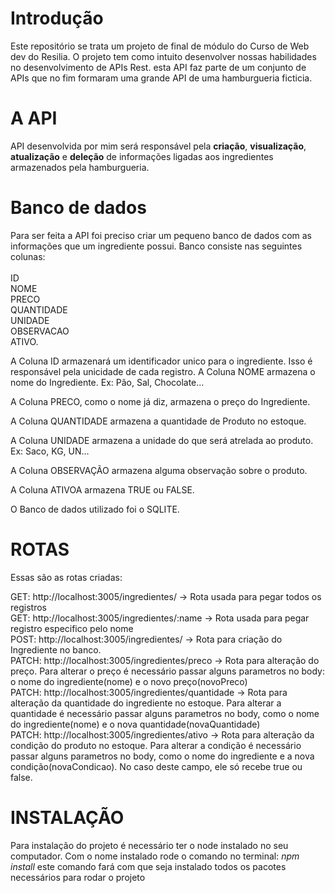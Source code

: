 # Introdução

Este repositório se trata um projeto de final de módulo do Curso de Web dev do Resilia. 
O projeto tem como intuito desenvolver nossas habilidades no desenvolvimento de APIs Rest.
esta API faz parte de um conjunto de APIs que no fim formaram uma grande API de uma hamburgueria ficticia.

# A API

API desenvolvida por mim será responsável pela <b>criação</b>, <b>visualização</b>, <b>atualização</b> e 
<b>deleção</b> de informações ligadas aos ingredientes armazenados pela hamburgueria.

# Banco de dados

Para ser feita a API foi preciso criar um pequeno banco de dados com as informações que um ingrediente possui. Banco consiste nas seguintes colunas: 
    <br />
    <br />
    ID <br />
    NOME <br />
    PRECO <br />
    QUANTIDADE <br />
    UNIDADE <br />
    OBSERVACAO <br />
    ATIVO. <br /> 
    
A Coluna ID armazenará um identificador unico para o ingrediente. Isso é responsável pela unicidade de cada registro.
A Coluna NOME  armazena o nome do Ingrediente. Ex: Pão, Sal, Chocolate... <br />

A Coluna PRECO, como o nome já diz, armazena o preço do Ingrediente. <br />

A Coluna QUANTIDADE armazena a quantidade de Produto no estoque. <br />

A Coluna UNIDADE armazena a unidade do que será atrelada ao produto. Ex: Saco, KG, UN... <br />

A Coluna OBSERVAÇÃO armazena alguma observação sobre o produto. <br />

A Coluna ATIVOA armazena TRUE ou FALSE. <br />


O Banco de dados utilizado foi o SQLITE.

# ROTAS

Essas são as rotas criadas:

GET: http://localhost:3005/ingredientes/ -> Rota usada para pegar todos os registros
<br />
GET: http://localhost:3005/ingredientes/:name -> Rota usada para pegar registro especifico pelo nome
<br />
POST: http://localhost:3005/ingredientes/ -> Rota para criação do Ingrediente no banco. 
<br/>
PATCH: http://localhost:3005/ingredientes/preco -> Rota para alteração do preço. Para alterar o preço é necessário passar alguns parametros no body: o nome do ingrediente(nome) e o novo preço(novoPreco)
<br/>
PATCH: http://localhost:3005/ingredientes/quantidade -> Rota para alteração da quantidade do ingrediente no estoque. Para alterar a quantidade é necessário passar alguns parametros no body, como o nome do ingrediente(nome) e o nova quantidade(novaQuantidade)
<br/>
PATCH: http://localhost:3005/ingredientes/ativo -> Rota para alteração da condição do produto no estoque. Para alterar a condição é necessário passar alguns parametros no body, como o nome do ingrediente e a nova condição(novaCondicao). No caso deste campo, ele só recebe true ou false.

# INSTALAÇÃO

Para instalação do projeto é necessário ter o node instalado no seu computador. Com o nome instalado rode o comando no terminal:
*npm install*
este comando fará com que seja instalado todos os pacotes necessários para rodar o projeto





